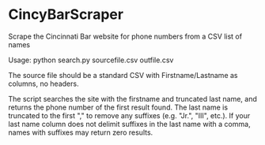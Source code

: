 # CincyBarScraper
Scrape the Cincinnati Bar website for phone numbers from a CSV list of names

Usage: python search.py sourcefile.csv outfile.csv

The source file should be a standard CSV with Firstname/Lastname as columns, no headers.

The script searches the site with the firstname and truncated last name, and returns the phone number of the first result found.  The last name is truncated to the first "," to remove any suffixes (e.g. "Jr.", "III", etc.). If your last name column does not delimit suffixes in the last name with a comma, names with suffixes may return zero results.

